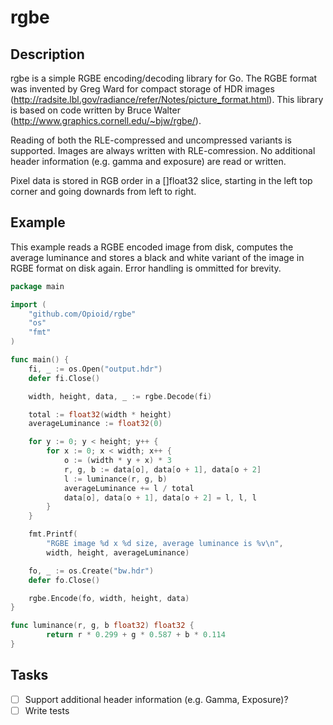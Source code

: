 rgbe
====

Description
-----------

rgbe is a simple RGBE encoding/decoding library for Go. The RGBE format was invented by Greg Ward for compact storage of HDR images (http://radsite.lbl.gov/radiance/refer/Notes/picture_format.html). This library is based on code written by Bruce Walter (http://www.graphics.cornell.edu/~bjw/rgbe/).

Reading of both the RLE-compressed and uncompressed variants is supported. Images are always written with RLE-comression. No additional header information (e.g. gamma and exposure) are read or written.

Pixel data is stored in RGB order in a []float32 slice, starting in the left top corner and going downards from left to right.

Example
-------

This example reads a RGBE encoded image from disk, computes the average luminance and stores a black and white variant of the image in RGBE format on  disk again. Error handling is ommitted for brevity.

```Go
package main

import (
	"github.com/Opioid/rgbe"
	"os"
	"fmt"
)

func main() {
	fi, _ := os.Open("output.hdr")
	defer fi.Close()

	width, height, data, _ := rgbe.Decode(fi)

	total := float32(width * height)
	averageLuminance := float32(0)

	for y := 0; y < height; y++ {
		for x := 0; x < width; x++ {
			o := (width * y + x) * 3
			r, g, b := data[o], data[o + 1], data[o + 2]
			l := luminance(r, g, b)
			averageLuminance += l / total
			data[o], data[o + 1], data[o + 2] = l, l, l
		}
	}

	fmt.Printf(
		"RGBE image %d x %d size, average luminance is %v\n", 
		width, height, averageLuminance)

	fo, _ := os.Create("bw.hdr")
	defer fo.Close()

	rgbe.Encode(fo, width, height, data)
}

func luminance(r, g, b float32) float32 {
		return r * 0.299 + g * 0.587 + b * 0.114
}
```

Tasks
-----

- [ ] Support additional header information (e.g. Gamma, Exposure)?
- [ ] Write tests